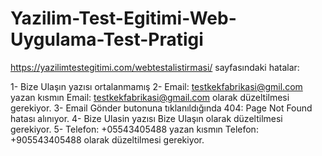 # Yazilim-Test-Egitimi-Web-Uygulama-Test-Pratigi

https://yazilimtestegitimi.com/webtestalistirmasi/ sayfasındaki hatalar:

1- Bize Ulaşın yazısı ortalanmamış
2- Email: testkekfabrikasi@gmil.com yazan kısmın Email: testkekfabrikasi@gmail.com olarak düzeltilmesi gerekiyor.
3- Email Gönder butonuna tıklanıldığında 404: Page Not Found hatası alınıyor.
4- Bize Ulasin yazısı Bize Ulaşın olarak düzeltilmesi gerekiyor.
5- Telefon: +05543405488 yazan kısmın Telefon: +905543405488 olarak düzeltilmesi gerekiyor.
